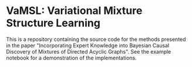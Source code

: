 # VaMSL: Variational Mixture Structure Learning

This is a repository containing the source code for the methods presented in the paper "Incorporating Expert Knowledge into Bayesian Causal Discovery of
Mixtures of Directed Acyclic Graphs". See the example notebook for a demonstration of the implementations.